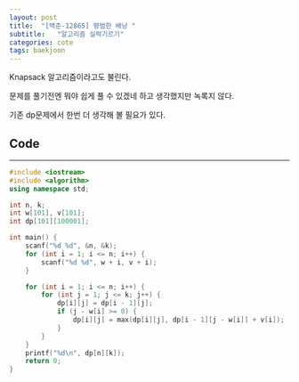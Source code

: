 ```yaml
---
layout: post
title:  "[백준-12865] 평범한 배낭 "
subtitle:   "알고리즘 실력기르기"
categories: cote
tags: baekjoon
---
```


Knapsack 알고리즘이라고도 불린다. 

문제를 풀기전엔 뭐야 쉽게 풀 수 있겠네 하고 생각했지만 녹록지 않다. 

기존 dp문제에서 한번 더 생각해 볼 필요가 있다.

## Code
---

```cpp 
#include <iostream>
#include <algorithm>
using namespace std;

int n, k;
int w[101], v[101];
int dp[101][100001];

int main() {
	scanf("%d %d", &n, &k);
	for (int i = 1; i <= n; i++) {
		scanf("%d %d", w + i, v + i);
	}

	for (int i = 1; i <= n; i++) {
		for (int j = 1; j <= k; j++) {
			dp[i][j] = dp[i - 1][j];
			if (j - w[i] >= 0) {
				dp[i][j] = max(dp[i][j], dp[i - 1][j - w[i]] + v[i]);
			}
		}
	}
	printf("%d\n", dp[n][k]);
	return 0;
}
```



